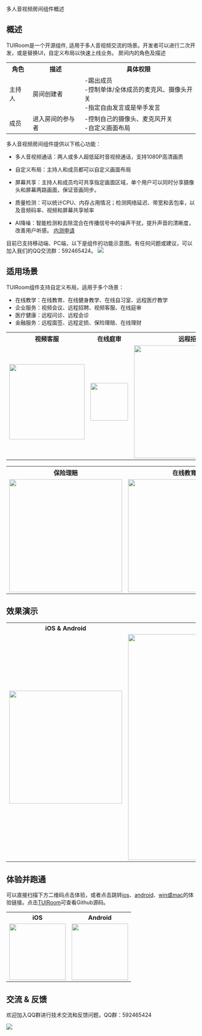 多人音视频房间组件概述

## 概述

TUIRoom是一个开源组件, 适用于多人音视频交流的场景。开发者可以进行二次开发，或是替换UI，自定义布局以快速上线业务。
房间内的角色及描述

<table>
<tr>
<th>角色</th><th>描述</th><th>具体权限</th>
</tr>
<tr>
<td>主持人</td>

<td>房间创建者</td>

<td> -踢出成员<br/>-控制单体/全体成员的麦克风、摄像头开关   <br/>-指定自由发言或是举手发言</td>
</tr>
<td> 成员</td>
<td> 进入房间的参与者</td>
<td> -控制自己的摄像头、麦克风开关<br/>-自定义画面布局</td>

</tr>
</table>


多人音视频房间组件提供以下核心功能：

- 多人音视频通话：两人或多人超低延时音视频通话，支持1080P高清画质

- 自定义布局：主持人和成员都可以自定义画面布局

- 屏幕共享：主持人和成员均可共享指定画面区域，单个用户可以同时分享摄像头和屏幕两路画面，保证音画同步。

- 质量检测：可以统计CPU、内存占用情况；检测网络延迟、带宽和丢包率，以及音频码率、视频和屏幕共享帧率

- AI降噪：智能检测和去除混合在传播信号中的噪声干扰，提升声音的清晰度，改善用户听感。
[内测申请](https://cloud.tencent.com/apply/p/9q0qt0bg5l4)


目前已支持移动端、PC端，以下是组件的功能示意图。有任何问题或建议，可以加入我们的QQ交流群：592465424。
<img src="https://imgcache.qq.com/operation/dianshi/other/TUIRoom.354deff3e238839ef51bb02527ef81bfb808a9d0.png">

## 适用场景

TUIRoom组件支持自定义布局，适用于多个场景：

- 在线教学：在线教育、在线健身教学、在线自习室、远程医疗教学
- 企业服务：视频会议、远程招聘、视频客服、在线庭审
- 医疗健康：远程问诊、远程会诊
- 金融服务：远程面签、远程定损、保险理赔、在线理财



<table>
<tr>
<th>视频客服</th><th>在线庭审</th><th>远程招聘</th><th >远程会诊</th>
</tr>
<tr>
<td><img style="width:200px;" src="https://qcloudimg.tencent-cloud.cn/trisys/assets/product/images/ptovUFkmDhN1OWP7rGgB3.png" data-nonescope="true"></td>

<td><img style="width:100px;" src="https://mmbiz.qpic.cn/mmbiz_jpg/APDZeM2BxAFAK3wzQ1XB5UpuqGVW2rxrteTT1C0ljLNdtsSols3GkLb36usVL6vTiaDyQSCvMzeCuHsz1xic0F4Q/640?wx_fmt=jpeg&tp=webp&wxfrom=5&wx_lazy=1&wx_co=1" data-nonescope="true"></td>

<td><img style="width:300px;" src="https://qcloudimg.tencent-cloud.cn/trisys/assets/product/images/8QqYaziCkih791jFIASsD.png" data-nonescope="true"></td>

<td><img style="width:300px;" src="https://qcloudimg.tencent-cloud.cn/trisys/assets/product/images/i5ka6HgVVYvT2okzrWQXK.png" data-nonescope="true"></td>

</tr>
</table>


<table>
<tr>
<th>保险理赔</th><th>在线教育</th><th>视频会议</th><th >远程面签</th>
</tr>
<tr>
<td><img style="width:300px;" src="https://qcloudimg.tencent-cloud.cn/trisys/assets/product/images/sKlUCwL-mkjPHwZWuqgBo.png" data-nonescope="true"></td>

<td><img style="width:300px;" src="https://qcloudimg.tencent-cloud.cn/trisys/assets/product/images/sTmV36PxgifwJpmMj44JL.png" data-nonescope="true"></td>

<td><img style="width:300px;" src="https://qcloudimg.tencent-cloud.cn/trisys/assets/product/images/5VTqOsLgja9Sv0GwBTNEr.png" data-nonescope="true"></td>

<td><img style="width:300px;" src="https://qcloudimg.tencent-cloud.cn/trisys/assets/product/images/XuKHWOfts8mS5D_0XcFD5.png" data-nonescope="true"></td>

</tr>
</table>


## 效果演示

<table>
<tr>
<th>iOS & Android</th><th>Windows & Mac</th>
</tr>
<tr>
<td><img style="width:300px;" src="https://imgcache.qq.com/operation/dianshi/other/tuiroom_android.94cdc0c3e22b105e039c52115d358f83de305993.gif" data-nonescope="true"></td>

<td><img style="width:600px;" src="https://qcloudimg.tencent-cloud.cn/raw/0f663092120f8f8f3673bc5d8f444516.gif" data-nonescope="true"></td>

</tr>
</table>


## 体验并跑通

可以直接扫描下方二维码点击体验，或者点击跳转[ios](https://cloud.tencent.com/document/product/647/45681)、[android](https://cloud.tencent.com/document/product/647/45667)、[win或mac](https://cloud.tencent.com/document/product/647/63494)的体验链接。点击[TUIRoom](https://github.com/tencentyun/TUIRoom)可查看Github源码。
<table>
<tr>
<th>iOS</th><th>Android</th>
</tr>
<tr>
<td><img style="width:150px;" src="https://main.qcloudimg.com/raw/a1a6fd4a9bc3ad2b5fe60e31202c8fda.png" data-nonescope="true"></td>

<td><img style="width:150px;" src="https://imgcache.qq.com/operation/dianshi/other/crcode_android.fa3232dcf5c64a5184c5e9e0357674c6b3b601ac.png" data-nonescope="true"></td>




</button></a></td>
</tr>
</table>

## 交流 & 反馈

欢迎加入QQ群进行技术交流和反馈问题，QQ群：592465424

<img src="https://camo.githubusercontent.com/9548733e5a0a8f874b595b3240ad3ffc8902871c074ad6e1037093391829ce87/68747470733a2f2f6d61696e2e71636c6f7564696d672e636f6d2f7261772f31656133616231666633366433376338383966343134303439393538356134612e706e67">
